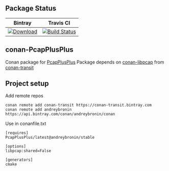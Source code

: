 ## Package Status

| Bintray | Travis CI |
|:--------:|:-----------------:|
|[![Download](https://api.bintray.com/packages/andreybronin/conan/PcapPlusPlus%3Aandreybronin/images/download.svg) ](https://bintray.com/andreybronin/conan/PcapPlusPlus%3Aandreybronin/_latestVersion)|[![Build Status](https://travis-ci.org/AndreyBronin/conan-PcapPlusPlus.svg?branch=master)](https://travis-ci.org/AndreyBronin/conan-PcapPlusPlus)|

## conan-PcapPlusPlus

Conan package for [PcapPlusPlus](https://github.com/seladb/PcapPlusPlus)
Package depends on [conan-libpcap](https://github.com/uilianries/conan-libpcap) from [conan-transit](https://bintray.com/conan/conan-transit)

## Project setup

Add remote repos

```
conan remote add conan-transit https://conan-transit.bintray.com
conan remote add andreybronin https://api.bintray.com/conan/andreybronin/conan
```

Use in conanfile.txt


```
[requires]
PcapPlusPlus/latest@andreybronin/stable

[options]
libpcap:shared=False

[generators]
cmake
```
